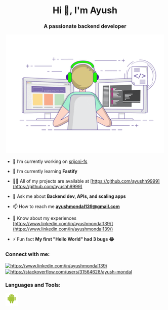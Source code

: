 <h1 align="center">Hi 👋, I'm Ayush</h1>
<h3 align="center">A passionate backend developer</h3>

<!-- Cool coder GIF inspired by N4si -->
<p align="center">
  <img src="https://raw.githubusercontent.com/mikonoid/mikonoid/main/images/gifs/coder3.gif" width="500"/>
</p>

- 🔭 I’m currently working on [srijoni-fs](https://github.com/ayushh9999/srijoni-fs.git)

- 🌱 I’m currently learning **Fastify**

- 👨‍💻 All of my projects are available at [https://github.com/ayushh9999](https://github.com/ayushh9999)

- 💬 Ask me about **Backend dev, APIs, and scaling apps**

- 📫 How to reach me **ayushmondal139@gmail.com**

- 📄 Know about my experiences [https://www.linkedin.com/in/ayushmondal139/](https://www.linkedin.com/in/ayushmondal139/)

- ⚡ Fun fact **My first "Hello World" had 3 bugs 😂**

<h3 align="left">Connect with me:</h3>
<p align="left">
<a href="https://linkedin.com/in/https://www.linkedin.com/in/ayushmondal139/" target="blank"><img align="center" src="https://raw.githubusercontent.com/rahuldkjain/github-profile-readme-generator/master/src/images/icons/Social/linked-in-alt.svg" alt="https://www.linkedin.com/in/ayushmondal139/" height="30" width="40" /></a>
<a href="https://stackoverflow.com/users/https://stackoverflow.com/users/31564628/ayush-mondal" target="blank"><img align="center" src="https://raw.githubusercontent.com/rahuldkjain/github-profile-readme-generator/master/src/images/icons/Social/stack-overflow.svg" alt="https://stackoverflow.com/users/31564628/ayush-mondal" height="30" width="40" /></a>
</p>

<h3 align="left">Languages and Tools:</h3>
<p align="left"> <a href="https://developer.android.com" target="_blank" rel="noreferrer"> <img src="https://raw.githubusercontent.com/devicons/devicon/master/icons/android/android-original-wordmark.svg" alt="android" width="40" height="40"/> </a> 
